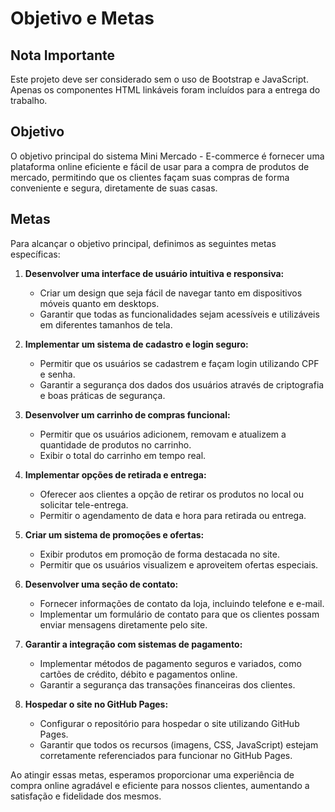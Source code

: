 # Objetivo e Metas

## Nota Importante
Este projeto deve ser considerado sem o uso de Bootstrap e JavaScript. Apenas os componentes HTML linkáveis foram incluídos para a entrega do trabalho.

## Objetivo
O objetivo principal do sistema Mini Mercado - E-commerce é fornecer uma plataforma online eficiente e fácil de usar para a compra de produtos de mercado, permitindo que os clientes façam suas compras de forma conveniente e segura, diretamente de suas casas.

## Metas
Para alcançar o objetivo principal, definimos as seguintes metas específicas:

1. **Desenvolver uma interface de usuário intuitiva e responsiva:**
   - Criar um design que seja fácil de navegar tanto em dispositivos móveis quanto em desktops.
   - Garantir que todas as funcionalidades sejam acessíveis e utilizáveis em diferentes tamanhos de tela.

2. **Implementar um sistema de cadastro e login seguro:**
   - Permitir que os usuários se cadastrem e façam login utilizando CPF e senha.
   - Garantir a segurança dos dados dos usuários através de criptografia e boas práticas de segurança.

3. **Desenvolver um carrinho de compras funcional:**
   - Permitir que os usuários adicionem, removam e atualizem a quantidade de produtos no carrinho.
   - Exibir o total do carrinho em tempo real.

4. **Implementar opções de retirada e entrega:**
   - Oferecer aos clientes a opção de retirar os produtos no local ou solicitar tele-entrega.
   - Permitir o agendamento de data e hora para retirada ou entrega.

5. **Criar um sistema de promoções e ofertas:**
   - Exibir produtos em promoção de forma destacada no site.
   - Permitir que os usuários visualizem e aproveitem ofertas especiais.

6. **Desenvolver uma seção de contato:**
   - Fornecer informações de contato da loja, incluindo telefone e e-mail.
   - Implementar um formulário de contato para que os clientes possam enviar mensagens diretamente pelo site.

7. **Garantir a integração com sistemas de pagamento:**
   - Implementar métodos de pagamento seguros e variados, como cartões de crédito, débito e pagamentos online.
   - Garantir a segurança das transações financeiras dos clientes.

8. **Hospedar o site no GitHub Pages:**
   - Configurar o repositório para hospedar o site utilizando GitHub Pages.
   - Garantir que todos os recursos (imagens, CSS, JavaScript) estejam corretamente referenciados para funcionar no GitHub Pages.

Ao atingir essas metas, esperamos proporcionar uma experiência de compra online agradável e eficiente para nossos clientes, aumentando a satisfação e fidelidade dos mesmos.